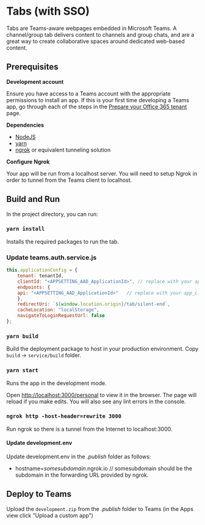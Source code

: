 # Tabs (with SSO)

Tabs are Teams-aware webpages embedded in Microsoft Teams. A channel/group tab delivers content to channels and group chats, and are a great way to create collaborative spaces around dedicated web-based content.

## Prerequisites
**Development account**

Ensure you have access to a Teams account with the appropriate permissions to install an app. If this is your first time developing a Teams app, go through each of the steps in the [Prepare your Office 365 tenant](https://docs.microsoft.com/en-us/microsoftteams/platform/concepts/build-and-test/prepare-your-o365-tenant) page.

**Dependencies**
-  [NodeJS](https://nodejs.org/en/)
-  [yarn](https://classic.yarnpkg.com/en/docs/getting-started)
-  [ngrok](https://ngrok.com/) or equivalent tunneling solution

**Configure Ngrok**

Your app will be run from a localhost server. You will need to setup Ngrok in order to tunnel from the Teams client to localhost. 

## Build and Run

In the project directory, you can run:

### `yarn install`
Installs the required packages to run the tab.

### Update teams.auth.service.js

```js
this.applicationConfig = {
    tenant: tenantId,
    clientId: "<APPSETTING_AAD_ApplicationId>", // replace with your app_client_id
    endpoints: {
    api: "<APPSETTING_AAD_ApplicationId>"   // replace with your app_client_id
    },
    redirectUri: `${window.location.origin}/tab/silent-end`,
    cacheLocation: "localStorage",
    navigateToLoginRequestUrl: false
};
```

### `yarn build`
Build the deployment package to host in your production environment. Copy `build` -> `service/build` folder.

### `yarn start`
Runs the app in the development mode.

Open [http://localhost:3000/personal](http://localhost:3000/personal) to view it in the browser. The page will reload if you make edits. You will also see any lint errors in the console.

### `ngrok http -host-header=rewrite 3000`
Run ngrok so there is a tunnel from the Internet to localhost:3000.

#### Update development.env
Update development.env in the *.publish* folder as follows:
* hostname=*somesubdomain*.ngrok.io // somesubdomain should be the subdomain in the forwarding URL provided by ngrok. 

## Deploy to Teams
Upload the `development.zip` from the *.publish* folder to Teams (in the Apps view click "Upload a custom app")
